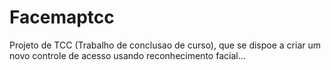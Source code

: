 # Facemaptcc
Projeto de TCC (Trabalho de conclusao de curso), que se dispoe a criar um novo controle de acesso usando reconhecimento facial...
